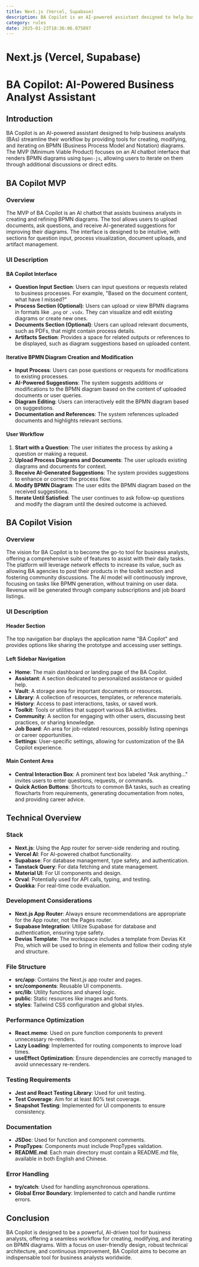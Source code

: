 ```yaml
---
title: Next.js (Vercel, Supabase)
description: BA Copilot is an AI-powered assistant designed to help business analysts create, modify, and iterate on BPMN diagrams with contextual suggestions, leveraging uploaded documents and user queries. Built with Next.js, Vercel, and Supabase, it offers a seamless workflow for business process modeling and documentation.
category: rules
date: 2025-01-23T18:36:06.075897
---
```



# Next.js (Vercel, Supabase)

# BA Copilot: AI-Powered Business Analyst Assistant

## Introduction

BA Copilot is an AI-powered assistant designed to help business analysts (BAs) streamline their workflow by providing tools for creating, modifying, and iterating on BPMN (Business Process Model and Notation) diagrams. The MVP (Minimum Viable Product) focuses on an AI chatbot interface that renders BPMN diagrams using `bpmn-js`, allowing users to iterate on them through additional discussions or direct edits.

## BA Copilot MVP

### Overview

The MVP of BA Copilot is an AI chatbot that assists business analysts in creating and refining BPMN diagrams. The tool allows users to upload documents, ask questions, and receive AI-generated suggestions for improving their diagrams. The interface is designed to be intuitive, with sections for question input, process visualization, document uploads, and artifact management.

### UI Description

#### BA Copilot Interface

- **Question Input Section**: Users can input questions or requests related to business processes. For example, "Based on the document content, what have I missed?"
- **Process Section (Optional)**: Users can upload or view BPMN diagrams in formats like `.png` or `.vsdx`. They can visualize and edit existing diagrams or create new ones.
- **Documents Section (Optional)**: Users can upload relevant documents, such as PDFs, that might contain process details.
- **Artifacts Section**: Provides a space for related outputs or references to be displayed, such as diagram suggestions based on uploaded content.

#### Iterative BPMN Diagram Creation and Modification

- **Input Process**: Users can pose questions or requests for modifications to existing processes.
- **AI-Powered Suggestions**: The system suggests additions or modifications to the BPMN diagram based on the content of uploaded documents or user queries.
- **Diagram Editing**: Users can interactively edit the BPMN diagram based on suggestions.
- **Documentation and References**: The system references uploaded documents and highlights relevant sections.

#### User Workflow

1. **Start with a Question**: The user initiates the process by asking a question or making a request.
2. **Upload Process Diagrams and Documents**: The user uploads existing diagrams and documents for context.
3. **Receive AI-Generated Suggestions**: The system provides suggestions to enhance or correct the process flow.
4. **Modify BPMN Diagram**: The user edits the BPMN diagram based on the received suggestions.
5. **Iterate Until Satisfied**: The user continues to ask follow-up questions and modify the diagram until the desired outcome is achieved.

## BA Copilot Vision

### Overview

The vision for BA Copilot is to become the go-to tool for business analysts, offering a comprehensive suite of features to assist with their daily tasks. The platform will leverage network effects to increase its value, such as allowing BA agencies to post their products in the toolkit section and fostering community discussions. The AI model will continuously improve, focusing on tasks like BPMN generation, without training on user data. Revenue will be generated through company subscriptions and job board listings.

### UI Description

#### Header Section

The top navigation bar displays the application name "BA Copilot" and provides options like sharing the prototype and accessing user settings.

#### Left Sidebar Navigation

- **Home**: The main dashboard or landing page of the BA Copilot.
- **Assistant**: A section dedicated to personalized assistance or guided help.
- **Vault**: A storage area for important documents or resources.
- **Library**: A collection of resources, templates, or reference materials.
- **History**: Access to past interactions, tasks, or saved work.
- **Toolkit**: Tools or utilities that support various BA activities.
- **Community**: A section for engaging with other users, discussing best practices, or sharing knowledge.
- **Job Board**: An area for job-related resources, possibly listing openings or career opportunities.
- **Settings**: User-specific settings, allowing for customization of the BA Copilot experience.

#### Main Content Area

- **Central Interaction Box**: A prominent text box labeled "Ask anything..." invites users to enter questions, requests, or commands.
- **Quick Action Buttons**: Shortcuts to common BA tasks, such as creating flowcharts from requirements, generating documentation from notes, and providing career advice.

## Technical Overview

### Stack

- **Next.js**: Using the App router for server-side rendering and routing.
- **Vercel AI**: For AI-powered chatbot functionality.
- **Supabase**: For database management, type safety, and authentication.
- **Tanstack Query**: For data fetching and state management.
- **Material UI**: For UI components and design.
- **Orval**: Potentially used for API calls, typing, and testing.
- **Quokka**: For real-time code evaluation.

### Development Considerations

- **Next.js App Router**: Always ensure recommendations are appropriate for the App router, not the Pages router.
- **Supabase Integration**: Utilize Supabase for database and authentication, ensuring type safety.
- **Devias Template**: The workspace includes a template from Devias Kit Pro, which will be used to bring in elements and follow their coding style and structure.

### File Structure

- **src/app**: Contains the Next.js app router and pages.
- **src/components**: Reusable UI components.
- **src/lib**: Utility functions and shared logic.
- **public**: Static resources like images and fonts.
- **styles**: Tailwind CSS configuration and global styles.

### Performance Optimization

- **React.memo**: Used on pure function components to prevent unnecessary re-renders.
- **Lazy Loading**: Implemented for routing components to improve load times.
- **useEffect Optimization**: Ensure dependencies are correctly managed to avoid unnecessary re-renders.

### Testing Requirements

- **Jest and React Testing Library**: Used for unit testing.
- **Test Coverage**: Aim for at least 80% test coverage.
- **Snapshot Testing**: Implemented for UI components to ensure consistency.

### Documentation

- **JSDoc**: Used for function and component comments.
- **PropTypes**: Components must include PropTypes validation.
- **README.md**: Each main directory must contain a README.md file, available in both English and Chinese.

### Error Handling

- **try/catch**: Used for handling asynchronous operations.
- **Global Error Boundary**: Implemented to catch and handle runtime errors.

## Conclusion

BA Copilot is designed to be a powerful, AI-driven tool for business analysts, offering a seamless workflow for creating, modifying, and iterating on BPMN diagrams. With a focus on user-friendly design, robust technical architecture, and continuous improvement, BA Copilot aims to become an indispensable tool for business analysts worldwide.
